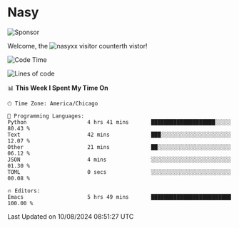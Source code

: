 # Nasy

<!--
<p align="center">
<img height="200" src="https://github-readme-stats.vercel.app/api?username=nasyxx&count_private=true&show_icons=true&theme=dracula&include_all_commits=true"/>
<img height="200" src="https://github-readme-stats.vercel.app/api/top-langs/?username=nasyxx&theme=dracula&hide=html,jupyter+notebook&count_private=true&show_icons=true"/>
</p>

  
----------------
-->

![Sponsor](https://img.shields.io/static/v1.svg?label=Sponsor&message=%E2%9D%A4&logo=GitHub&style=flat&color=pink)
 
Welcome, the ![nasyxx visitor counter](https://count.getloli.com/get/@nasyxx?theme=rule34)th vistor!
 
<!--START_SECTION:waka-->
![Code Time](http://img.shields.io/badge/Code%20Time-4%2C564%20hrs%206%20mins-blue)

![Lines of code](https://img.shields.io/badge/From%20Hello%20World%20I%27ve%20Written-6.4%20million%20lines%20of%20code-blue)

📊 **This Week I Spent My Time On** 

```text
🕑︎ Time Zone: America/Chicago

💬 Programming Languages: 
Python                   4 hrs 41 mins       ████████████████████░░░░░   80.43 % 
Text                     42 mins             ███░░░░░░░░░░░░░░░░░░░░░░   12.07 % 
Other                    21 mins             ██░░░░░░░░░░░░░░░░░░░░░░░   06.12 % 
JSON                     4 mins              ░░░░░░░░░░░░░░░░░░░░░░░░░   01.30 % 
TOML                     0 secs              ░░░░░░░░░░░░░░░░░░░░░░░░░   00.08 % 

🔥 Editors: 
Emacs                    5 hrs 49 mins       █████████████████████████   100.00 % 
```


 Last Updated on 10/08/2024 08:51:27 UTC
<!--END_SECTION:waka-->

<!-- ![visitors](https://visitor-badge.laobi.icu/badge?page_id=nasyxx.nasyxx) -->

